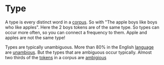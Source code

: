# Type
A type is every distinct word in a [corpus](Corpus.md). So with "The apple boys like boys who like apples". Here the 2 boys tokens are of the same type. So types can occur more often, so you can connect a frequency to them. Apple and apples are not the same type! 

Types are typically unambiguous. More than 80% in the English [language](../Languages/Languages.md) are [unambious](../Languages/Ambiguity.md). But the types that are ambiguous occur typically. Almost two thirds of the [tokens](Token.md) in a corpus are [ambigious](../Languages/Ambiguity.md)